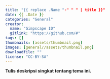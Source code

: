 ```yaml
---
title: "{{ replace .Name "-" " " | title }}"
date: {{ .Date }}
categories: "General"
creator: 
  name: "Gimpscape ID"
  gitlink: "https://github.com/#"
tags: []
thumbnails: [assets/thumbnail.png]
images: [general//assets/thumbnail.png]
downloadfile: ""
license: "CC-BY-SA"
---
```

**Tulis deskripsi singkat tentang tema ini.**
<!--silakan edit bagian nama, gitlink, thumbnail, link dowload, lisensi jika diperlukan, serta deskripsi-->